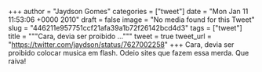 
+++
author = "Jaydson Gomes"
categories = ["tweet"]
date = "Mon Jan 11 11:53:06 +0000 2010"
draft = false
image = "No media found for this Tweet"
slug = "446211e957751ccf21afa39a1b72f26142bcd4d3"
tags = ["tweet"]
title = """Cara, devia ser proibido ..."""
tweet = true
tweet_url = "https://twitter.com/jaydson/status/7627002258"
+++
Cara, devia ser proibido colocar musica em flash. Odeio sites que fazem essa merda. Que raiva!
